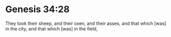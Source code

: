 # Genesis 34:28

They took their sheep, and their oxen, and their asses, and that which [was] in the city, and that which [was] in the field,